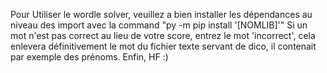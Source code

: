 Pour Utiliser le wordle solver, veuillez a bien installer les dépendances au niveau des import avec la command "py -m pip install '[NOMLIB]'" 
Si un mot n'est pas correct au lieu de votre score, entrez le mot 'incorrect', cela enlevera définitivement le mot du fichier texte servant de dico, il contenait par exemple des prénoms.
Enfin, HF :)
